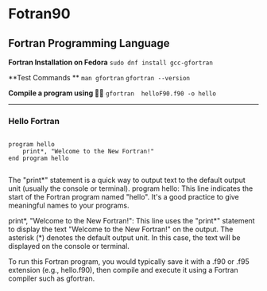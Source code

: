 # Fotran90
## Fortran Programming Language 


**Fortran Installation on Fedora**
`sudo dnf install gcc-gfortran` 

**Test Commands **
`man gfortran`
`gfortran --version`

**Compile a program using 👍🏿**
`gfortran  helloF90.f90 -o hello`

---

### Hello Fortran

```Fortran

program hello
    print*, "Welcome to the New Fortran!"
end program hello


```
The "print*" statement is a quick way to output text to the default output unit (usually the console or terminal).
program hello: This line indicates the start of the Fortran program named "hello". It's a good practice to give meaningful names to your programs.

print*, "Welcome to the New Fortran!": This line uses the "print*" statement to display the text "Welcome to the New Fortran!" on the output. The asterisk (*) denotes the default output unit. In this case, the text will be displayed on the console or terminal.

To run this Fortran program, you would typically save it with a .f90 or .f95 extension (e.g., hello.f90), then compile and execute it using a Fortran compiler such as gfortran.



